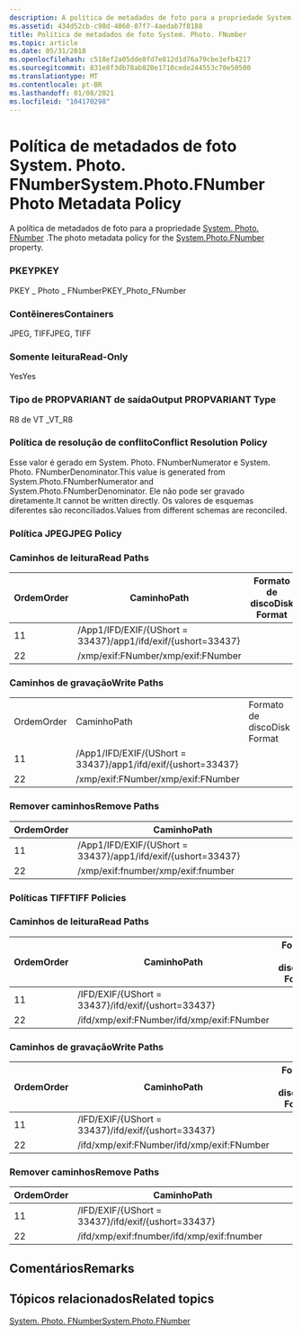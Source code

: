 ```yaml
---
description: A política de metadados de foto para a propriedade System. Photo. FNumber.
ms.assetid: 434d52cb-c98d-4860-87f7-4aedab7f8188
title: Política de metadados de foto System. Photo. FNumber
ms.topic: article
ms.date: 05/31/2018
ms.openlocfilehash: c518ef2a05dde8fd7e812d1d76a79cbe3efb4217
ms.sourcegitcommit: 831e8f3db78ab820e1710cede244553c70e50500
ms.translationtype: MT
ms.contentlocale: pt-BR
ms.lasthandoff: 01/08/2021
ms.locfileid: "104170298"
---
```

# <a name="systemphotofnumber-photo-metadata-policy"></a><span data-ttu-id="45e67-103">Política de metadados de foto System. Photo. FNumber</span><span class="sxs-lookup"><span data-stu-id="45e67-103">System.Photo.FNumber Photo Metadata Policy</span></span>

<span data-ttu-id="45e67-104">A política de metadados de foto para a propriedade [System. Photo. FNumber](../properties/props-system-photo-fnumber.md) .</span><span class="sxs-lookup"><span data-stu-id="45e67-104">The photo metadata policy for the [System.Photo.FNumber](../properties/props-system-photo-fnumber.md) property.</span></span>

### <a name="pkey"></a><span data-ttu-id="45e67-105">PKEY</span><span class="sxs-lookup"><span data-stu-id="45e67-105">PKEY</span></span>

<span data-ttu-id="45e67-106">PKEY \_ Photo \_ FNumber</span><span class="sxs-lookup"><span data-stu-id="45e67-106">PKEY\_Photo\_FNumber</span></span>

### <a name="containers"></a><span data-ttu-id="45e67-107">Contêineres</span><span class="sxs-lookup"><span data-stu-id="45e67-107">Containers</span></span>

<span data-ttu-id="45e67-108">JPEG, TIFF</span><span class="sxs-lookup"><span data-stu-id="45e67-108">JPEG, TIFF</span></span>

### <a name="read-only"></a><span data-ttu-id="45e67-109">Somente leitura</span><span class="sxs-lookup"><span data-stu-id="45e67-109">Read-Only</span></span>

<span data-ttu-id="45e67-110">Yes</span><span class="sxs-lookup"><span data-stu-id="45e67-110">Yes</span></span>

### <a name="output-propvariant-type"></a><span data-ttu-id="45e67-111">Tipo de PROPVARIANT de saída</span><span class="sxs-lookup"><span data-stu-id="45e67-111">Output PROPVARIANT Type</span></span>

<span data-ttu-id="45e67-112">R8 de VT \_</span><span class="sxs-lookup"><span data-stu-id="45e67-112">VT\_R8</span></span>

### <a name="conflict-resolution-policy"></a><span data-ttu-id="45e67-113">Política de resolução de conflito</span><span class="sxs-lookup"><span data-stu-id="45e67-113">Conflict Resolution Policy</span></span>

<span data-ttu-id="45e67-114">Esse valor é gerado em System. Photo. FNumberNumerator e System. Photo. FNumberDenominator.</span><span class="sxs-lookup"><span data-stu-id="45e67-114">This value is generated from System.Photo.FNumberNumerator and System.Photo.FNumberDenominator.</span></span> <span data-ttu-id="45e67-115">Ele não pode ser gravado diretamente.</span><span class="sxs-lookup"><span data-stu-id="45e67-115">It cannot be written directly.</span></span> <span data-ttu-id="45e67-116">Os valores de esquemas diferentes são reconciliados.</span><span class="sxs-lookup"><span data-stu-id="45e67-116">Values from different schemas are reconciled.</span></span>

### <a name="jpeg-policy"></a><span data-ttu-id="45e67-117">Política JPEG</span><span class="sxs-lookup"><span data-stu-id="45e67-117">JPEG Policy</span></span>

### <a name="read-paths"></a><span data-ttu-id="45e67-118">Caminhos de leitura</span><span class="sxs-lookup"><span data-stu-id="45e67-118">Read Paths</span></span>



| <span data-ttu-id="45e67-119">Ordem</span><span class="sxs-lookup"><span data-stu-id="45e67-119">Order</span></span> | <span data-ttu-id="45e67-120">Caminho</span><span class="sxs-lookup"><span data-stu-id="45e67-120">Path</span></span>                          | <span data-ttu-id="45e67-121">Formato de disco</span><span class="sxs-lookup"><span data-stu-id="45e67-121">Disk Format</span></span> |
|-------|-------------------------------|-------------|
| <span data-ttu-id="45e67-122">1</span><span class="sxs-lookup"><span data-stu-id="45e67-122">1</span></span>     | <span data-ttu-id="45e67-123">/App1/IFD/EXIF/{UShort = 33437}</span><span class="sxs-lookup"><span data-stu-id="45e67-123">/app1/ifd/exif/{ushort=33437}</span></span> |             |
| <span data-ttu-id="45e67-124">2</span><span class="sxs-lookup"><span data-stu-id="45e67-124">2</span></span>     | <span data-ttu-id="45e67-125">/xmp/exif:FNumber</span><span class="sxs-lookup"><span data-stu-id="45e67-125">/xmp/exif:FNumber</span></span>             |             |



 

### <a name="write-paths"></a><span data-ttu-id="45e67-126">Caminhos de gravação</span><span class="sxs-lookup"><span data-stu-id="45e67-126">Write Paths</span></span>



|       |                               |             |     |
|-------|-------------------------------|-------------|-----|
| <span data-ttu-id="45e67-127">Ordem</span><span class="sxs-lookup"><span data-stu-id="45e67-127">Order</span></span> | <span data-ttu-id="45e67-128">Caminho</span><span class="sxs-lookup"><span data-stu-id="45e67-128">Path</span></span>                          | <span data-ttu-id="45e67-129">Formato de disco</span><span class="sxs-lookup"><span data-stu-id="45e67-129">Disk Format</span></span> |     |
| <span data-ttu-id="45e67-130">1</span><span class="sxs-lookup"><span data-stu-id="45e67-130">1</span></span>     | <span data-ttu-id="45e67-131">/App1/IFD/EXIF/{UShort = 33437}</span><span class="sxs-lookup"><span data-stu-id="45e67-131">/app1/ifd/exif/{ushort=33437}</span></span> |             |     |
| <span data-ttu-id="45e67-132">2</span><span class="sxs-lookup"><span data-stu-id="45e67-132">2</span></span>     | <span data-ttu-id="45e67-133">/xmp/exif:FNumber</span><span class="sxs-lookup"><span data-stu-id="45e67-133">/xmp/exif:FNumber</span></span>             |             |     |



 

### <a name="remove-paths"></a><span data-ttu-id="45e67-134">Remover caminhos</span><span class="sxs-lookup"><span data-stu-id="45e67-134">Remove Paths</span></span>



| <span data-ttu-id="45e67-135">Ordem</span><span class="sxs-lookup"><span data-stu-id="45e67-135">Order</span></span> | <span data-ttu-id="45e67-136">Caminho</span><span class="sxs-lookup"><span data-stu-id="45e67-136">Path</span></span>                          |
|-------|-------------------------------|
| <span data-ttu-id="45e67-137">1</span><span class="sxs-lookup"><span data-stu-id="45e67-137">1</span></span>     | <span data-ttu-id="45e67-138">/App1/IFD/EXIF/{UShort = 33437}</span><span class="sxs-lookup"><span data-stu-id="45e67-138">/app1/ifd/exif/{ushort=33437}</span></span> |
| <span data-ttu-id="45e67-139">2</span><span class="sxs-lookup"><span data-stu-id="45e67-139">2</span></span>     | <span data-ttu-id="45e67-140">/xmp/exif:fnumber</span><span class="sxs-lookup"><span data-stu-id="45e67-140">/xmp/exif:fnumber</span></span>             |



 

### <a name="tiff-policies"></a><span data-ttu-id="45e67-141">Políticas TIFF</span><span class="sxs-lookup"><span data-stu-id="45e67-141">TIFF Policies</span></span>

### <a name="read-paths"></a><span data-ttu-id="45e67-142">Caminhos de leitura</span><span class="sxs-lookup"><span data-stu-id="45e67-142">Read Paths</span></span>



| <span data-ttu-id="45e67-143">Ordem</span><span class="sxs-lookup"><span data-stu-id="45e67-143">Order</span></span> | <span data-ttu-id="45e67-144">Caminho</span><span class="sxs-lookup"><span data-stu-id="45e67-144">Path</span></span>                     | <span data-ttu-id="45e67-145">Formato de disco</span><span class="sxs-lookup"><span data-stu-id="45e67-145">Disk Format</span></span> |
|-------|--------------------------|-------------|
| <span data-ttu-id="45e67-146">1</span><span class="sxs-lookup"><span data-stu-id="45e67-146">1</span></span>     | <span data-ttu-id="45e67-147">/IFD/EXIF/{UShort = 33437}</span><span class="sxs-lookup"><span data-stu-id="45e67-147">/ifd/exif/{ushort=33437}</span></span> |             |
| <span data-ttu-id="45e67-148">2</span><span class="sxs-lookup"><span data-stu-id="45e67-148">2</span></span>     | <span data-ttu-id="45e67-149">/ifd/xmp/exif:FNumber</span><span class="sxs-lookup"><span data-stu-id="45e67-149">/ifd/xmp/exif:FNumber</span></span>    |             |



 

### <a name="write-paths"></a><span data-ttu-id="45e67-150">Caminhos de gravação</span><span class="sxs-lookup"><span data-stu-id="45e67-150">Write Paths</span></span>



| <span data-ttu-id="45e67-151">Ordem</span><span class="sxs-lookup"><span data-stu-id="45e67-151">Order</span></span> | <span data-ttu-id="45e67-152">Caminho</span><span class="sxs-lookup"><span data-stu-id="45e67-152">Path</span></span>                     | <span data-ttu-id="45e67-153">Formato de disco</span><span class="sxs-lookup"><span data-stu-id="45e67-153">Disk Format</span></span> |
|-------|--------------------------|-------------|
| <span data-ttu-id="45e67-154">1</span><span class="sxs-lookup"><span data-stu-id="45e67-154">1</span></span>     | <span data-ttu-id="45e67-155">/IFD/EXIF/{UShort = 33437}</span><span class="sxs-lookup"><span data-stu-id="45e67-155">/ifd/exif/{ushort=33437}</span></span> |             |
| <span data-ttu-id="45e67-156">2</span><span class="sxs-lookup"><span data-stu-id="45e67-156">2</span></span>     | <span data-ttu-id="45e67-157">/ifd/xmp/exif:FNumber</span><span class="sxs-lookup"><span data-stu-id="45e67-157">/ifd/xmp/exif:FNumber</span></span>    |             |



 

### <a name="remove-paths"></a><span data-ttu-id="45e67-158">Remover caminhos</span><span class="sxs-lookup"><span data-stu-id="45e67-158">Remove Paths</span></span>



| <span data-ttu-id="45e67-159">Ordem</span><span class="sxs-lookup"><span data-stu-id="45e67-159">Order</span></span> | <span data-ttu-id="45e67-160">Caminho</span><span class="sxs-lookup"><span data-stu-id="45e67-160">Path</span></span>                     |
|-------|--------------------------|
| <span data-ttu-id="45e67-161">1</span><span class="sxs-lookup"><span data-stu-id="45e67-161">1</span></span>     | <span data-ttu-id="45e67-162">/IFD/EXIF/{UShort = 33437}</span><span class="sxs-lookup"><span data-stu-id="45e67-162">/ifd/exif/{ushort=33437}</span></span> |
| <span data-ttu-id="45e67-163">2</span><span class="sxs-lookup"><span data-stu-id="45e67-163">2</span></span>     | <span data-ttu-id="45e67-164">/ifd/xmp/exif:fnumber</span><span class="sxs-lookup"><span data-stu-id="45e67-164">/ifd/xmp/exif:fnumber</span></span>    |



 

## <a name="remarks"></a><span data-ttu-id="45e67-165">Comentários</span><span class="sxs-lookup"><span data-stu-id="45e67-165">Remarks</span></span>

## <a name="related-topics"></a><span data-ttu-id="45e67-166">Tópicos relacionados</span><span class="sxs-lookup"><span data-stu-id="45e67-166">Related topics</span></span>

<dl> <dt>

[<span data-ttu-id="45e67-167">System. Photo. FNumber</span><span class="sxs-lookup"><span data-stu-id="45e67-167">System.Photo.FNumber</span></span>](../properties/props-system-photo-fnumber.md)
</dt> </dl>

 

 
